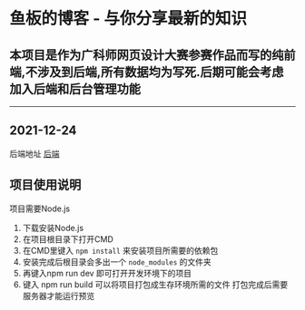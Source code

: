 # 鱼板的博客 - 与你分享最新的知识
## 本项目是作为广科师网页设计大赛参赛作品而写的纯前端,不涉及到后端,所有数据均为写死.后期可能会考虑加入后端和后台管理功能

----------------------------------------

## 2021-12-24 
后端地址 [后端](https://github.com/Mashiro10032/my_blog_java)



## 项目使用说明

项目需要Node.js

1. 下载安装Node.js
2. 在项目根目录下打开CMD
3. 在CMD里键入 `npm install` 来安装项目所需要的依赖包
4. 安装完成后根目录会多出一个 `node_modules` 的文件夹
5. 再键入npm run dev 即可打开开发环境下的项目
6. 键入 npm run build 可以将项目打包成生存环境所需的文件 打包完成后需要服务器才能运行预览

